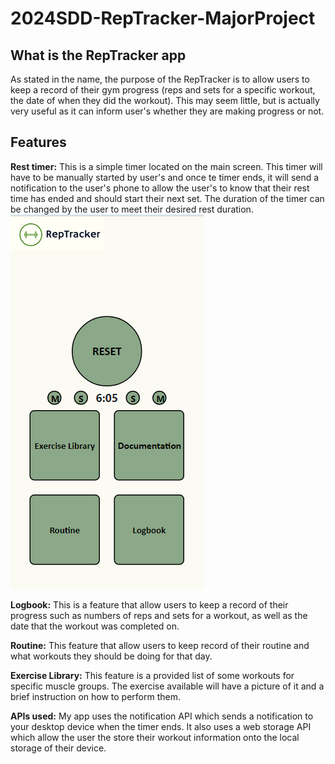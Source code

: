 # 2024SDD-RepTracker-MajorProject

## What is the RepTracker app
As stated in the name, the purpose of the RepTracker is to allow users to keep a record of their gym progress (reps and sets for a specific workout, the date of when they did the workout). This may seem little, but is actually very useful as it can inform user's whether they are making progress or not. 

## Features
**Rest timer:** This is a simple timer located on the main screen. This timer will have to be manually started by user's and once te timer ends, it will send a notification to the user's phone to allow the user's to know that their rest time has ended and should start their next set. The duration of the timer can be changed by the user to meet their desired rest duration. 
                                                                        ![Timer](images/timer.png)

**Logbook:** This is a feature that allow users to keep a record of their progress such as numbers of reps and sets for a workout, as well as the date that the workout was completed on.

**Routine:** This feature that allow users to keep record of their routine and what workouts they should be doing for that day. 

**Exercise Library:** This feature is a provided list of some workouts for specific muscle groups. The exercise available will have a picture of it and a brief instruction on how to perform them. 

**APIs used:** My app uses the notification API which sends a notification to your desktop device when the timer ends. It also uses a web storage API which allow the user the store their workout information onto the local storage of their device. 